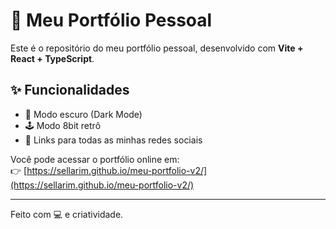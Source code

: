 # 💼 Meu Portfólio Pessoal

Este é o repositório do meu portfólio pessoal, desenvolvido com **Vite + React + TypeScript**.

## ✨ Funcionalidades

- 🌙 Modo escuro (Dark Mode)
- 🕹️ Modo 8bit retrô
- 🔗 Links para todas as minhas redes sociais

Você pode acessar o portfólio online em:  
👉 [https://sellarim.github.io/meu-portfolio-v2/](https://sellarim.github.io/meu-portfolio-v2/)

---

Feito com 💻 e criatividade.
